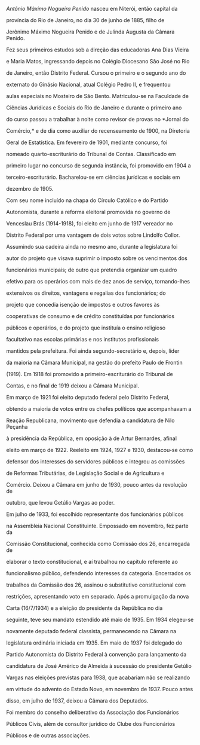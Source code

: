 

*Antônio Máximo Nogueira Penido* nasceu em Niterói, então capital da

província do Rio de Janeiro, no dia 30 de junho de 1885, filho de

Jerônimo Máximo Nogueira Penido e de Julinda Augusta da Câmara Penido.



Fez seus primeiros estudos sob a direção das educadoras Ana Dias Vieira

e Maria Matos, ingressando depois no Colégio Diocesano São José no Rio

de Janeiro, então Distrito Federal. Cursou o primeiro e o segundo ano do

externato do Ginásio Nacional, atual Colégio Pedro II, e frequentou

aulas especiais no Mosteiro de São Bento. Matriculou-se na Faculdade de

Ciências Jurídicas e Sociais do Rio de Janeiro e durante o primeiro ano

do curso passou a trabalhar à noite como revisor de provas no *Jornal do

Comércio,* e de dia como auxiliar do recenseamento de 1900, na Diretoria

Geral de Estatística. Em fevereiro de 1901, mediante concurso, foi

nomeado quarto-escriturário do Tribunal de Contas. Classificado em

primeiro lugar no concurso de segunda instância, foi promovido em 1904 a

terceiro-escriturário. Bacharelou-se em ciências jurídicas e sociais em

dezembro de 1905.



Com seu nome incluído na chapa do Círculo Católico e do Partido

Autonomista, durante a reforma eleitoral promovida no governo de

Venceslau Brás (1914-1918), foi eleito em junho de 1917 vereador no

Distrito Federal por uma vantagem de dois votos sobre Lindolfo Collor.

Assumindo sua cadeira ainda no mesmo ano, durante a legislatura foi

autor do projeto que visava suprimir o imposto sobre os vencimentos dos

funcionários municipais; de outro que pretendia organizar um quadro

efetivo para os operários com mais de dez anos de serviço, tornando-lhes

extensivos os direitos, vantagens e regalias dos funcionários; do

projeto que concedia isenção de impostos e outros favores às

cooperativas de consumo e de crédito constituídas por funcionários

públicos e operários, e do projeto que instituía o ensino religioso

facultativo nas escolas primárias e nos institutos profissionais

mantidos pela prefeitura. Foi ainda segundo-secretário e, depois, líder

da maioria na Câmara Municipal, na gestão do prefeito Paulo de Frontin

(1919). Em 1918 foi promovido a primeiro-escriturário do Tribunal de

Contas, e no final de 1919 deixou a Câmara Municipal.



Em março de 1921 foi eleito deputado federal pelo Distrito Federal,

obtendo a maioria de votos entre os chefes políticos que acompanhavam a

Reação Republicana, movimento que defendia a candidatura de Nilo Peçanha

à presidência da República, em oposição à de Artur Bernardes, afinal

eleito em março de 1922. Reeleito em 1924, 1927 e 1930, destacou-se como

defensor dos interesses do servidores públicos e integrou as comissões

de Reformas Tributárias, de Legislação Social e de Agricultura e

Comércio. Deixou a Câmara em junho de 1930, pouco antes da revolução de

outubro, que levou Getúlio Vargas ao poder.



Em julho de 1933, foi escolhido representante dos funcionários públicos

na Assembleia Nacional Constituinte. Empossado em novembro, fez parte da

Comissão Constitucional, conhecida como Comissão dos 26, encarregada de

elaborar o texto constitucional, e aí trabalhou no capítulo referente ao

funcionalismo público, defendendo interesses da categoria. Encerrados os

trabalhos da Comissão dos 26, assinou o substitutivo constitucional com

restrições, apresentando voto em separado. Após a promulgação da nova

Carta (16/7/1934) e a eleição do presidente da República no dia

seguinte, teve seu mandato estendido até maio de 1935. Em 1934 elegeu-se

novamente deputado federal classista, permanecendo na Câmara na

legislatura ordinária iniciada em 1935. Em maio de 1937 foi delegado do

Partido Autonomista do Distrito Federal à convenção para lançamento da

candidatura de José Américo de Almeida à sucessão do presidente Getúlio

Vargas nas eleições previstas para 1938, que acabariam não se realizando

em virtude do advento do Estado Novo, em novembro de 1937. Pouco antes

disso, em julho de 1937, deixou a Câmara dos Deputados.



Foi membro do conselho deliberativo da Associação dos Funcionários

Públicos Civis, além de consultor jurídico do Clube dos Funcionários

Públicos e de outras associações.



